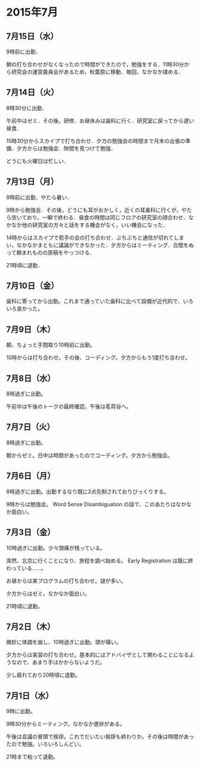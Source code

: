 2015年7月
===============
7月15日（水）
---------------
9時前に出勤．

朝の打ち合わせがなくなったので時間ができたので，勉強をする．11時30分から研究会の運営委員会があるため，秋葉原に移動．毎回，なかなか揉める．

7月14日（火）
---------------
8時30分に出勤．

午前中はゼミ．その後，研修．お昼休みは歯科に行く．研究室に戻ってから遅い昼食．

15時30分からスカイプで打ち合わせ．夕方の勉強会の時間まで月末の出張の準備．夕方からは勉強会．隙間を見つけて勉強．

どうにも火曜日は忙しい．

7月13日（月）
---------------
9時前に出勤．やたら暑い．

9時から勉強会．その後，どうにも耳がおかしく，近くの耳鼻科に行くが，やたら空いており，一瞬で終わる．昼食の時間は同じフロアの研究室の顔合わせ．なかなか他の研究室の方々と話をする機会がなく，いい機会になった．

14時からはスカイプで若手の会の打ち合わせ．ぶちぶちと通信が切れてしまい，なかなかまともに議論ができなかった．夕方からはミーティング．合間をぬって頼まれものの原稿をやっつける．

21時頃に退勤．

7月10日（金）
---------------
歯科に寄ってから出勤。これまで通っていた歯科に比べて設備が近代的で、いろいろ良かった。

7月9日（木）
---------------
朝、ちょっと手間取り10時前に出勤。

10時からは打ち合わせ。その後、コーディング。夕方からもう1度打ち合わせ。

7月8日（水）
---------------
8時過ぎに出勤。

午前中は午後のトークの最終確認。午後は茗荷谷へ。

7月7日（火）
---------------
8時過ぎに出勤。

朝からゼミ。日中は時間があったのでコーディング。夕方から勉強会。

7月6日（月）
---------------
8時過ぎに出勤。出勤するなり既に2点先制されておりびっくりする。

9時からは勉強会。 Word Sense Disambiguation の話で、このあたりはなかなか面白い。

7月3日（金）
---------------
10時過ぎに出勤。少々頭痛が残っている。

突然、北京に行くことになり、旅程を調べ始める。 Early Registration は既に終わっている……。

お昼からは某プログラムの打ち合わせ。謎が多い。

夕方からはゼミ。なかなか面白い。

21時頃に退勤。

7月2日（木）
---------------
微妙に体調を崩し、10時過ぎに出勤。頭が痛い。

夕方からは実習の打ち合わせ。基本的にはアドバイザとして関わることになるようなので、あまり手はかからないようだ。

少し疲れており20時頃に退勤。

7月1日（水）
---------------
9時に出勤。

9時30分からミーティング。なかなか進捗がある。

午後は会議の冒頭で挨拶。これでだいたい挨拶も終わりか。その後は時間があったので勉強。いろいろしんどい。

21時まで粘って退勤。